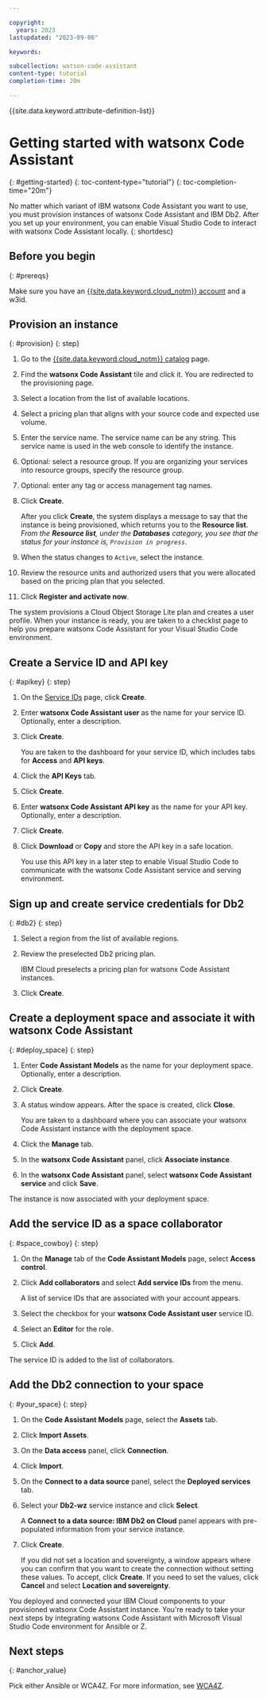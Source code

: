```yaml
---

copyright:
  years: 2023
lastupdated: "2023-09-06"

keywords:

subcollection: watson-code-assistant
content-type: tutorial
completion-time: 20m

---
```


{{site.data.keyword.attribute-definition-list}}

# Getting started with watsonx Code Assistant
{: #getting-started}
{: toc-content-type="tutorial"}
{: toc-completion-time="20m"}

<!-- The title of your H1 should be Getting started with Watson Code Assistant, where Watson Code Assistant is the non-trademarked short version keyref. -->

<!-- The goal should be a tutorial of 10 minutes or less. -->

No matter which variant of IBM watsonx Code Assistant you want to use, you must provision instances of watsonx Code Assistant and IBM Db2. After you set up your environment, you can enable Visual Studio Code to interact with watsonx Code Assistant locally.
{: shortdesc}

## Before you begin
{: #prereqs}

Make sure you have an [{{site.data.keyword.cloud_notm}} account](https://cloud.ibm.com/registration/) and a w3id.

<!-- For each step in your tutorial, add an H2 section. The title should be task-oriented and descriptive. Recommendation is no more than 9 steps. -->

## Provision an instance
{: #provision}
{: step}

1. Go to the [{{site.data.keyword.cloud_notm}} catalog](https://cloud.ibm.com/catalog) page.

1. Find the **watsonx Code Assistant** tile and click it. You are redirected to the provisioning page.

1. Select a location from the list of available locations.

1. Select a pricing plan that aligns with your source code and expected use volume.

1. Enter the service name. The service name can be any string. This service name is used in the web console to identify the instance.

1. Optional: select a resource group. If you are organizing your services into resource groups, specify the resource group.

1. Optional: enter any tag or access management tag names.

1. Click **Create**.

   After you click **Create**, the system displays a message to say that the instance is being provisioned, which returns you to the **Resource list**. _From the **Resource list**, under the **Databases** category, you see that the status for your instance is, `Provision in progress`_.

1.  When the status changes to `Active`, select the instance.

1. Review the resource units and authorized users that you were allocated based on the pricing plan that you selected.

1. Click **Register and activate now**.

The system provisions a Cloud Object Storage Lite plan and creates a user profile. When your instance is ready, you are taken to a checklist page to help you prepare watsonx Code Assistant for your Visual Studio Code environment.

## Create a Service ID and API key
{: #apikey}
{: step}

1. On the [Service IDs](https://cloud.ibm.com/iam/serviceids) page, click **Create**.

1. Enter **watsonx Code Assistant user** as the name for your service ID. Optionally, enter a description.

1. Click **Create**.

   You are taken to the dashboard for your service ID, which includes tabs for **Access** and **API keys**.

1. Click the **API Keys** tab.

1. Click **Create**.

1. Enter **watsonx Code Assistant API key** as the name for your API key. Optionally, enter a description.

1. Click **Create**.

1. Click **Download** or **Copy** and store the API key in a safe location.

   You use this API key in a later step to enable Visual Studio Code to communicate with the watsonx Code Assistant service and serving environment.

## Sign up and create service credentials for Db2
{: #db2}
{: step}

1. Select a region from the list of available regions.

1. Review the preselected Db2 pricing plan.

   IBM Cloud preselects a pricing plan for watsonx Code Assistant instances.

1. Click **Create**.


## Create a deployment space and associate it with watsonx Code Assistant
{: #deploy_space}
{: step}

1. Enter **Code Assistant Models** as the name for your deployment space. Optionally, enter a description.

1. Click **Create**.

1. A status window appears. After the space is created, click **Close**.

   You are taken to a dashboard where you can associate your watsonx Code Assistant instance with the deployment space.

1. Click the **Manage** tab.

1. In the **watsonx Code Assistant** panel, click **Associate instance**.

1. In the **watsonx Code Assistant** panel, select **watsonx Code Assistant service** and click **Save**.

The instance is now associated with your deployment space.

## Add the service ID as a space collaborator
{: #space_cowboy}
{: step}

1. On the **Manage** tab of the **Code Assistant Models** page, select **Access control**.

1. Click **Add collaborators** and select **Add service IDs** from the menu.

   A list of service IDs that are associated with your account appears.

1. Select the checkbox for your **watsonx Code Assistant user** service ID.

1. Select an **Editor** for the role.

1. Click **Add**.

The service ID is added to the list of collaborators.

## Add the Db2 connection to your space
{: #your_space}
{: step}

1. On the **Code Assistant Models** page, select the **Assets** tab.

1. Click **Import Assets**.

1. On the **Data access** panel, click **Connection**.

1. Click **Import**.

1. On the **Connect to a data source** panel, select the **Deployed services** tab.

1. Select your **Db2-wz** service instance and click **Select**.

   A **Connect to a data source: IBM Db2 on Cloud** panel appears with pre-populated information from your service instance.

1. Click **Create**.

   If you did not set a location and sovereignty, a window appears where you can confirm that you want to create the connection without setting these values. To accept, click **Create**. If you need to set the values, click **Cancel** and select **Location and sovereignty**.



You deployed and connected your IBM Cloud components to your provisioned watsonx Code Assistant instance. You're ready to take your next steps by integrating watsonx Code Assistant with Microsoft Visual Studio Code environment for Ansible or Z.

## Next steps
{: #anchor_value}

Pick either Ansible or WCA4Z. For more information, see [WCA4Z](../usecase_products/wca4z.md).
